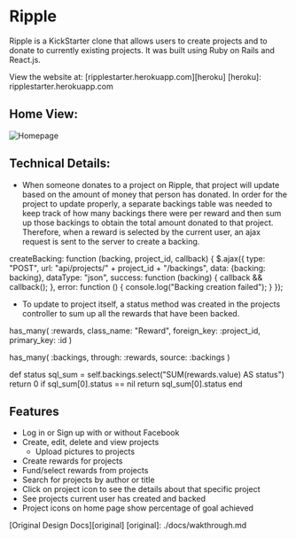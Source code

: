 # Ripple

Ripple is a KickStarter clone that allows users to create projects and to donate to currently existing projects. It was built using Ruby on Rails and React.js.

View the website at: [ripplestarter.herokuapp.com][heroku]
[heroku]: ripplestarter.herokuapp.com

## Home View:
![Homepage](/app/assets/images/homepage.jpg?raw=true)

## Technical Details:
* When someone donates to a project on Ripple, that project will update based on the amount of money that person has donated. In order for the project to update properly, a separate backings table was needed to keep track of how many backings there were per reward and then sum up those backings to obtain the total amount donated to that project. Therefore, when a reward is selected by the current user, an ajax request is sent to the server to create a backing.

createBacking: function (backing, project_id, callback) {
  $.ajax({
    type: "POST",
    url: "api/projects/" + project_id + "/backings",
    data: {backing: backing},
    dataType: "json",
    success: function (backing) {
      callback && callback();
    },
    error: function () {
      console.log("Backing creation failed");
    }
  });

* To update to project itself, a status method was created in the projects controller to sum up all the rewards that have been backed.

has_many(
  :rewards,
  class_name: "Reward",
  foreign_key: :project_id,
  primary_key: :id
)

has_many(
  :backings,
  through: :rewards,
  source: :backings
)

def status
  sql_sum = self.backings.select("SUM(rewards.value) AS status")
  return 0 if sql_sum[0].status == nil
  return sql_sum[0].status
end

## Features

* Log in or Sign up with or without Facebook
* Create, edit, delete and view projects
  * Upload pictures to projects
* Create rewards for projects
* Fund/select rewards from projects
* Search for projects by author or title
* Click on project icon to see the details about that specific project
* See projects current user has created and backed
* Project icons on home page show percentage of goal achieved

[Original Design Docs][original]
[original]: ./docs/wakthrough.md
